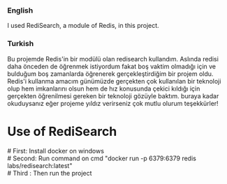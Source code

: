 <h3>English</h3>
I used RediSearch, a module of Redis, in this project.

<h3>Turkish</h3>
Bu projemde Redis'in bir modülü olan redisearch kullandım.
Aslında redisi daha önceden de öğrenmek istiyordum fakat boş vaktim olmadığı için ve bulduğum boş zamanlarda öğrenerek gerçekleştirdiğim bir projem oldu.
Redis'i kullanma amacım günümüzde gerçekten çok kullanılan bir teknoloji olup hem imkanlarını olsun hem de hız konusunda çekici kıldığı için gerçekten öğrenilmesi gereken bir teknoloji gözüyle baktım.
buraya kadar okuduysanız eğer projeme yıldız verirseniz çok mutlu olurum teşekkürler!

<h1>Use of RediSearch</h1>
# First: Install docker on windows
<br>
# Second: Run command on cmd "docker run -p 6379:6379 redis labs/redisearch:latest"
<br>
# Third : Then run the project

